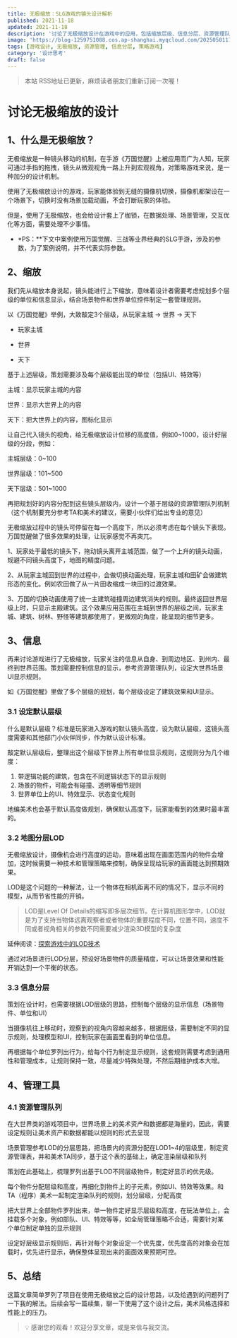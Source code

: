 ```yaml
---
title: 无极缩放：SLG游戏的镜头设计解析
published: 2021-11-18
updated: 2021-11-18
description: '讨论了无极缩放设计在游戏中的应用，包括缩放层级、信息分层、资源管理队列方面的设计思路和解决方案。'
image: 'https://blog-1259751088.cos.ap-shanghai.myqcloud.com/20250501174459433.png?imageSlim'
tags: [游戏设计, 无极缩放, 资源管理, 信息分层, 策略游戏]
category: '设计思考'
draft: false
---
```


> 本站 RSS地址已更新，麻烦读者朋友们重新订阅一次喔！

# 讨论无极缩放的设计

## 1、什么是无极缩放？

无极缩放是一种镜头移动的机制，在手游《万国觉醒》上被应用而广为人知，玩家可通过手指的拖拽，镜头从微观视角一路上升到宏观视角，对策略游戏来说，是一种加分的设计机制。

使用了无极缩放设计的游戏，玩家能体验到无缝的摄像机切换，摄像机都架设在一个场景下，切换时没有场景加载动画，不会打断玩家的体验。

但是，使用了无极缩放，也会给设计套上了枷锁，在数据处理、场景管理，交互优化等方面，需要处理不少事情。

- \*PS：\*\*下文中案例使用万国觉醒、三战等业界经典的SLG手游，涉及的参数，为了案例说明，并不代表实际参数。

## 2、缩放

我们先从缩放本身说起，镜头能进行上下缩放，意味着设计者需要考虑规划多个层级的单位和信息显示，结合场景物件和世界单位控件制定一套管理规则。

以《万国觉醒》举例，大致敲定3个层级，从玩家主城 → 世界 → 天下

- 玩家主城

<!-- ![](https://blog-1259751088.cos.ap-shanghai.myqcloud.com/uPic/JF0xnb.png) -->

- 世界

<!-- ![](https://blog-1259751088.cos.ap-shanghai.myqcloud.com/uPic/1CYNSn.png) -->

- 天下

<!-- ![](https://blog-1259751088.cos.ap-shanghai.myqcloud.com/uPic/uJvjeg.png) -->

基于上述层级，策划需要涉及每个层级能出现的单位（包括UI、特效等）

主城：显示玩家主城的内容

世界：显示大世界上的内容

天下：把大世界上的内容，图标化显示

让自己代入镜头的视角，给无极缩放设计位移的高度值，例如0~1000，设计好层级的分段，例如：

主城层级：0~100

世界层级：101~500

天下层级：501~1000

再把规划好的内容分配到这些镜头层级内，设计一个基于层级的资源管理队列机制（这个机制要充分参考TA和美术的建议，需要小伙伴们给出专业的意见）

无极缩放过程中的镜头可停留在每一个高度下，所以必须考虑在每个镜头下表现。万国觉醒做了很多效果的处理，让玩家感觉不再突兀。

1、玩家处于最低的镜头下，拖动镜头离开主城范围，做了一个上升的镜头动画，规避不同镜头高度下，地图的精度问题。

2、从玩家主城回到世界的过程中，会做切换动画处理，玩家主城和田矿会做建筑形态的变化。例如农田做了从一片田收缩成一块田的过渡效果。

3、万国的切换动画使用了统一主建筑碰撞周边建筑消失的规则。最终返回世界层级上时，只显示主殿建筑。这个效果应用范围在主城到世界的层级之间，玩家主城、建筑、树林、野怪等建筑都使用了，更微观的角度，能呈现的细节更多。

## 3、信息

再来讨论游戏进行了无极缩放，玩家关注的信息从自身、到周边地区、到州内、最终到世界范围。策划需要控制信息的显示，参考资源管理队列，设定大世界场景UI显示规则。

如《万国觉醒》里做了多个层级的规划，每个层级设定了建筑效果和UI显示。

### 3.1 设定默认层级

什么是默认层级？标准是玩家进入游戏的默认镜头高度，设为默认层级，这镜头高度需要和其他部门小伙伴同步，作为默认设计标准。

敲定默认层级后，整理出这个层级下世界上所有单位显示规则，这规则分为几个维度：

1. 带逻辑功能的建筑，包含在不同逻辑状态下的显示规则
2. 场景的物件，可能会有碰撞、透明等细节规则
3. 世界单位上的UI、特效显示、状态变化规则

地编美术也会基于默认高度做规划，确保默认高度下，玩家能看到的效果时最丰富的。

### 3.2 地图分层LOD

无极缩放设计，摄像机会进行高度的运动，意味着出现在画面范围内的物件会增加，这时候需要一种技术和管理策略来控制，确保呈现给玩家的画面能达到预期效果。

LOD是这个问题的一种解法，让一个物体在相机距离不同的情况下，显示不同的模型，从而节省性能的开销。

> LOD是Level Of Details的缩写即多层次细节。在计算机图形学中，LOD就是为了支持当物体远离观察者或者物体的重要程度不同，位置不同，速度不同或者视角相关的参数不同需要减少渲染3D模型的复杂度

延伸阅读：[探索游戏中的LOD技术](https://zhuanlan.zhihu.com/p/51944864)

通过对场景进行LOD分层，预设好场景物件的质量精度，可以让场景效果和性能开销达到一个平衡的状态。

### 3.3 信息分层

策划在设计时，也需要根据LOD层级的思路，控制每个层级的显示信息（场景物件、单位和UI）

当摄像机往上移动时，观察到的视角内容越来越多，根据层级，需要制定不同的显示规则，处理模型和UI，控制玩家在画面里看到的单位信息。

<!-- ![](https://blog-1259751088.cos.ap-shanghai.myqcloud.com/uPic/1P42qR.png) -->

再根据每个单位罗列出行为，给每个行为制定显示规则，这套规则需要考虑到通用性和管理成本，让规则保持一致，尽量减少特殊处理，不然后期维护成本大增。

## 4、管理工具

### 4.1 资源管理队列

在大世界类的游戏项目中，世界场景上的美术资产和数据都是海量的，因此，需要设定规则让美术资产和数据都能以规则的形式去呈现

场景管理参考LOD的分层思路，把场景内的资源分配在LOD1~4的层级里，制定资源管理表，并和美术TA同步，基于这个表的基础上，确定渲染层级和队列

策划在此基础上，梳理罗列出基于LOD不同层级物件，制定好显示的优先级。

<!-- ![](https://blog-1259751088.cos.ap-shanghai.myqcloud.com/uPic/Vjuhv6.png) -->

每个物件分配层级和高度，再细化到物件上的子元素，例如UI、特效等效果。和TA（程序）美术一起制定渲染队列的规则，划分层级，分配高度

<!-- ![](https://blog-1259751088.cos.ap-shanghai.myqcloud.com/uPic/T9SPBO.png) -->

把大世界上全部物件罗列出来，单一物件定好显示层级和高度，在玩法单位上，会挂载多个对象，例如部队、UI、特效等等，如全局管理策略不合适，需要针对某个单位制定单独的显示规则

设定好层级显示规则后，再针对每个对象设定一个优先度，优先度高的对象会在加载时，优先进行显示，确保整体呈现出来的画面效果预期可控。

## 5、总结

这篇文章简单罗列了项目在使用无极缩放之后的设计思路，以及给遇到的问题列了一下我的解法。后续会写一篇续集，聊一下使用了这个设计之后，美术风格选择和性能上的压力。

> 💡 感谢您的观看！欢迎分享文章，或是来信与我交流。
